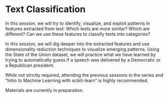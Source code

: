# Text Classification

In this session, we will try to identify, visualize, and exploit patterns in features extracted from text: Which texts are more similar? Which are different? Can we use these features to classify texts into categories?

In this session, we will dig deeper into the extracted features and use dimensionality reduction techniques to visualize emerging patterns. Using the State of the Union dataset, we will practice what we have learned by trying to automatically guess if a speech was delivered by a Democratic or a Republican president.

While not strictly required, attending the previous sessions in the series and “Intro to Machine Learning with scikit-learn” is highly recommended.


Materials are currently in preparation.